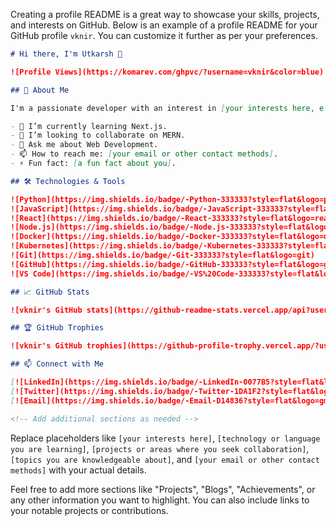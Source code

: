 Creating a profile README is a great way to showcase your skills, projects, and interests on GitHub. Below is an example of a profile README for your GitHub profile `vknir`. You can customize it further as per your preferences.

```markdown
# Hi there, I'm Utkarsh 👋

![Profile Views](https://komarev.com/ghpvc/?username=vknir&color=blue)

## 🚀 About Me

I'm a passionate developer with an interest in [your interests here, e.g., web development, machine learning, open source, etc.]. I love to learn new technologies and work on exciting projects.

- 🌱 I’m currently learning Next.js.
- 👯 I’m looking to collaborate on MERN.
- 💬 Ask me about Web Development.
- 📫 How to reach me: [your email or other contact methods].
- ⚡ Fun fact: [a fun fact about you].

## 🛠️ Technologies & Tools

![Python](https://img.shields.io/badge/-Python-333333?style=flat&logo=python)
![JavaScript](https://img.shields.io/badge/-JavaScript-333333?style=flat&logo=javascript)
![React](https://img.shields.io/badge/-React-333333?style=flat&logo=react)
![Node.js](https://img.shields.io/badge/-Node.js-333333?style=flat&logo=node.js)
![Docker](https://img.shields.io/badge/-Docker-333333?style=flat&logo=docker)
![Kubernetes](https://img.shields.io/badge/-Kubernetes-333333?style=flat&logo=kubernetes)
![Git](https://img.shields.io/badge/-Git-333333?style=flat&logo=git)
![GitHub](https://img.shields.io/badge/-GitHub-333333?style=flat&logo=github)
![VS Code](https://img.shields.io/badge/-VS%20Code-333333?style=flat&logo=visual-studio-code)

## 📈 GitHub Stats

![vknir's GitHub stats](https://github-readme-stats.vercel.app/api?username=vknir&show_icons=true&theme=radical)

## 🏆 GitHub Trophies

![vknir's GitHub trophies](https://github-profile-trophy.vercel.app/?username=vknir&theme=radical)

## 📫 Connect with Me

[![LinkedIn](https://img.shields.io/badge/-LinkedIn-0077B5?style=flat&logo=linkedin)](https://linkedin.com/in/yourprofile)
[![Twitter](https://img.shields.io/badge/-Twitter-1DA1F2?style=flat&logo=twitter)](https://twitter.com/yourprofile)
[![Email](https://img.shields.io/badge/-Email-D14836?style=flat&logo=gmail&logoColor=white)](mailto:your.email@example.com)

<!-- Add additional sections as needed -->

```

Replace placeholders like `[your interests here]`, `[technology or language you are learning]`, `[projects or areas where you seek collaboration]`, `[topics you are knowledgeable about]`, and `[your email or other contact methods]` with your actual details.

Feel free to add more sections like "Projects", "Blogs", "Achievements", or any other information you want to highlight. You can also include links to your notable projects or contributions.
